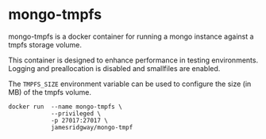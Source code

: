 # mongo-tmpfs
mongo-tmpfs is a docker container for running a mongo instance against a tmpfs storage volume.

This container is designed to enhance performance in testing environments. Logging and preallocation is disabled and smallfiles are enabled.

The `TMPFS_SIZE` environment variable can be used to configure the size (in MB) of the tmpfs volume.

```
docker run  --name mongo-tmpfs \
            --privileged \
            -p 27017:27017 \
            jamesridgway/mongo-tmpf
```
